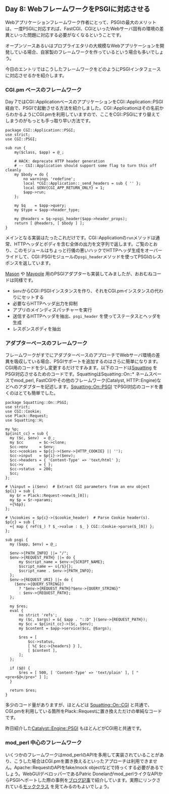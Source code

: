 ## Day 8: WebフレームワークをPSGIに対応させる

Webアプリケーションフレームワーク作者にとって、PSGIの最大のメリットは、一度PSGIに対応すれば、FastCGI、CGIといったWebサーバ固有の環境の差異といった問題に対応する必要がなくなるということです。

オープンソースあるいはプロプライエタリの大規模なWebアプリケーションを開発している場合、自家製のフレームワークを作っているという場合も多いでしょう。

今日のエントリではこうしたフレームワークをどのようにPSGIインタフェースに対応させるかを紹介します。

### CGI.pm ベースのフレームワーク

Day 7ではCGI::ApplicationベースのアプリケーションをCGI::Application::PSGI経由で、PSGIで起動させる方法を紹介しました。CGI::Applicationはその名前からわかるようにCGI.pmを利用していますので、ここをCGI::PSGIにすり替えてしまうのがもっとも手っ取り早い方法です。

    package CGI::Application::PSGI;
    use strict;
    use CGI::PSGI;

    sub run {
        my($class, $app) = @_;

        # HACK: deprecate HTTP header generation
        # -- CGI::Application should support some flag to turn this off cleanly
        my $body = do {
            no warnings 'redefine';
            local *CGI::Application::_send_headers = sub { '' };
            local $ENV{CGI_APP_RETURN_ONLY} = 1;
            $app->run;
        };
    
        my $q    = $app->query;
        my $type = $app->header_type;

        my @headers = $q->psgi_header($app->header_props);
        return [ @headers, [ $body ] ];
    }

メインとなる実装はたったこれだけです。CGI::Applicationの`run`メソッドは通常、HTTPヘッダとボディを含む全体の出力を文字列で返します。ご覧のとおり、このモジュールはちょっと行儀の悪いハックでHTTPヘッダ生成をオーバーライドして、CGI::PSGIモジュールの`psgi_header`メソッドを使ってPSGIのレスポンスを返しています。

[Mason](http://search.cpan.org/perldoc?HTML::Mason) や [Maypole](http://search.cpan.org/perldoc?Maypole) 用のPSGIアダプターも実装してみましたが、おおむねコードは同様です。

* `$env`からCGI::PSGIインスタンスを作り、それをCGI.pmインスタンスの代わりにセットする
* 必要ならHTTPヘッダ出力を抑制
* アプリのメインディスパッチャーを実行
* 送信するHTTPヘッダを抽出、`psgi_header` を使ってステータスとヘッダを生成
* レスポンスボディを抽出

### アダプターベースのフレームワーク

フレームワークがすでにアダプターベースのアプローチでWebサーバ環境の差異を吸収している場合、PSGIサポートを追加するのはさらに簡単になります。CGI用のコードを少し変更するだけですみます。以下のコードは[Squatting](http://search.cpan.org/perldoc?Squatting) をPSGI対応させるためのコードです。SquattingはSquatting::On::* ネームスペースでmod_perl, FastCGIやその他のフレームワーク(Catalyst, HTTP::Engine)などへのアダプターを記述します。[Squatting::On::PSGI](http://search.cpan.org/perldoc?Squatting::On::PSGI) でPSGI対応のコードを書くのはとても簡単でした。

    package Squatting::On::PSGI;
    use strict;
    use CGI::Cookie;
    use Plack::Request;
    use Squatting::H;
    
    my %p;
    $p{init_cc} = sub {
      my ($c, $env)  = @_;
      my $cc       = $c->clone;
      $cc->env     = $env;
      $cc->cookies = $p{c}->($env->{HTTP_COOKIE} || '');
      $cc->input   = $p{i}->($env);
      $cc->headers = { 'Content-Type' => 'text/html' };
      $cc->v       = { };
      $cc->status  = 200;
      $cc;
    };
    
    # \%input = i($env)  # Extract CGI parameters from an env object
    $p{i} = sub {
      my $r = Plack::Request->new($_[0]);
      my $p = $r->params;
      +{%$p};
    };
    
    # \%cookies = $p{c}->($cookie_header)  # Parse Cookie header(s).
    $p{c} = sub {
      +{ map { ref($_) ? $_->value : $_ } CGI::Cookie->parse($_[0]) };
    };
    
    sub psgi {
      my ($app, $env) = @_;
    
      $env->{PATH_INFO} ||= "/";
      $env->{REQUEST_PATH} ||= do {
          my $script_name = $env->{SCRIPT_NAME};
          $script_name =~ s{/$}{};
          $script_name . $env->{PATH_INFO};
      };
      $env->{REQUEST_URI} ||= do {
        ($env->{QUERY_STRING})
          ? "$env->{REQUEST_PATH}?$env->{QUERY_STRING}"
          : $env->{REQUEST_PATH};
      };
    
      my $res;
      eval {
          no strict 'refs';
          my ($c, $args) = &{ $app . "::D" }($env->{REQUEST_PATH});
          my $cc = $p{init_cc}->($c, $env);
          my $content = $app->service($cc, @$args);
    
          $res = [
              $cc->status,
              [ %{ $cc->{headers} } ],
              [ $content ],
          ];
      };
    
      if ($@) {
          $res = [ 500, [ 'Content-Type' => 'text/plain' ], [ "<pre>$@</pre>" ] ];
      }
    
      return $res;
    }

多少のコード量がありますが、ほとんどは [Squatting::On::CGI](http://cpansearch.perl.org/src/BEPPU/Squatting-0.70/lib/Squatting/On/CGI.pm) と共通で、CGI.pmを利用している箇所をPlack::Requestに置き換えただけの単純なコードです。

昨日紹介した[Catalyst::Engine::PSGI](http://search.cpan.org/perldoc?Catalyst::Engine::PSGI) もほとんどがCGI用と共通です。

### mod_perl 中心のフレームワーク

いくつかのフレームワークはmod_perlのAPIを多用して実装されていることがあり、こうした場合はCGI.pmを置き換えるといったアプローチは利用できません。Apache::RequestのAPIをfake/mock objectなどで持っくする必要があるでしょう。WebGUIデベロッパーであるPatric Donelanがmod_perlライクなAPIからPSGIへポートした際の事例を[ブログ記事](http://blog.patspam.com/2009/plack-roundup-at-sf-pm)で紹介しています。実際にリンクされている[モッククラス](http://github.com/pdonelan/webgui/blob/plebgui/lib/WebGUI/Session/Plack.pm) を見てみるのもよいでしょう。

